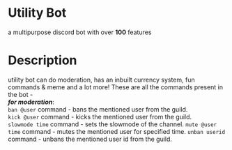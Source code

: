 # Utility Bot  
a multipurpose discord bot with over **100** features  
# Description  
utility bot can do moderation, has an inbuilt currency system, fun commands & meme and a lot more! These are all the commands present in the bot -  
***for moderation***:  
  ```ban @user``` command - bans the mentioned user from the guild.  
  ```kick @user``` command - kicks the mentioned user from the guild.  
  ```slowmode time``` command - sets the slowmode of the channel.
  ```mute @user time``` command - mutes the mentioned user for specified time.
  ```unban userid``` command - unbans the mentioned user id from the guild.  
